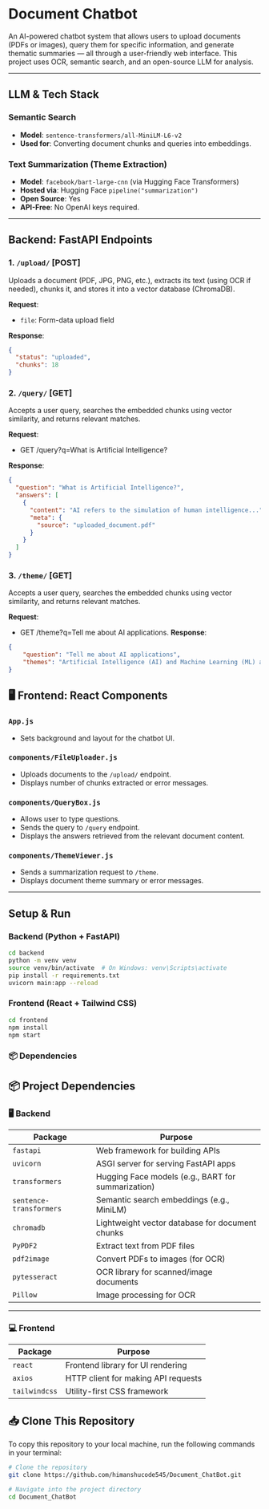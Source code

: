 # Document Chatbot

An AI-powered chatbot system that allows users to upload documents (PDFs or images), query them for specific information, and generate thematic summaries — all through a user-friendly web interface. This project uses OCR, semantic search, and an open-source LLM for analysis.

---

## LLM & Tech Stack

### Semantic Search
- **Model**: `sentence-transformers/all-MiniLM-L6-v2`
- **Used for**: Converting document chunks and queries into embeddings.

### Text Summarization (Theme Extraction)
- **Model**: `facebook/bart-large-cnn` (via Hugging Face Transformers)
- **Hosted via**: Hugging Face `pipeline("summarization")`
- **Open Source**: Yes
- **API-Free**: No OpenAI keys required.

---

##  Backend: FastAPI Endpoints

### 1. `/upload/` [POST]
Uploads a document (PDF, JPG, PNG, etc.), extracts its text (using OCR if needed), chunks it, and stores it into a vector database (ChromaDB).

**Request**:
- `file`: Form-data upload field

**Response**:
```json
{
  "status": "uploaded",
  "chunks": 18
}
```
### 2. `/query/` [GET]
Accepts a user query, searches the embedded chunks using vector similarity, and returns relevant matches.

**Request**:
- GET /query?q=What is Artificial Intelligence?

**Response**:
```json
{
  "question": "What is Artificial Intelligence?",
  "answers": [
    {
      "content": "AI refers to the simulation of human intelligence...",
      "meta": {
        "source": "uploaded_document.pdf"
      }
    }
  ]
}

```

### 3. `/theme/` [GET]
Accepts a user query, searches the embedded chunks using vector similarity, and returns relevant matches.

**Request**:
- GET /theme?q=Tell me about AI applications.
**Response**:
```json
{
    "question": "Tell me about AI applications",
    "themes": "Artificial Intelligence (AI) and Machine Learning (ML) are rapidly transforming industries. These technologies enable machines to learn from data and make intelligent decisions.\nArtificial Intelligence (AI) and Machine Learning (ML) are rapidly transforming industries. These technologies enable machines to learn from data and make"
}

```
## 🖥️ Frontend: React Components

### `App.js`
- Sets background and layout for the chatbot UI.

### `components/FileUploader.js`
- Uploads documents to the `/upload/` endpoint.
- Displays number of chunks extracted or error messages.

### `components/QueryBox.js`
- Allows user to type questions.
- Sends the query to `/query` endpoint.
- Displays the answers retrieved from the relevant document content.

### `components/ThemeViewer.js`
- Sends a summarization request to `/theme`.
- Displays document theme summary or error messages.

---

## Setup & Run

### Backend (Python + FastAPI)

```bash
cd backend
python -m venv venv
source venv/bin/activate  # On Windows: venv\Scripts\activate
pip install -r requirements.txt
uvicorn main:app --reload
```

### Frontend (React + Tailwind CSS)

```bash
cd frontend
npm install
npm start
```


### 📦 Dependencies

## 📦 Project Dependencies

### 🖥️ Backend

| Package               | Purpose                                           |
|-----------------------|---------------------------------------------------|
| `fastapi`             | Web framework for building APIs                   |
| `uvicorn`             | ASGI server for serving FastAPI apps              |
| `transformers`        | Hugging Face models (e.g., BART for summarization)|
| `sentence-transformers` | Semantic search embeddings (e.g., MiniLM)     |
| `chromadb`            | Lightweight vector database for document chunks   |
| `PyPDF2`              | Extract text from PDF files                       |
| `pdf2image`           | Convert PDFs to images (for OCR)                  |
| `pytesseract`         | OCR library for scanned/image documents           |
| `Pillow`              | Image processing for OCR                          |

---

### 💻 Frontend

| Package     | Purpose                                 |
|-------------|-----------------------------------------|
| `react`     | Frontend library for UI rendering       |
| `axios`     | HTTP client for making API requests     |
| `tailwindcss` | Utility-first CSS framework           |



## 📥 Clone This Repository

To copy this repository to your local machine, run the following commands in your terminal:

```bash
# Clone the repository
git clone https://github.com/himanshucode545/Document_ChatBot.git

# Navigate into the project directory
cd Document_ChatBot

